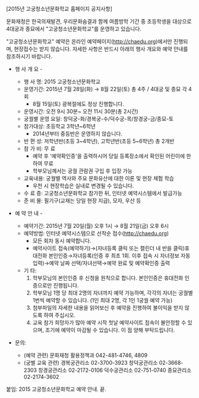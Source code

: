 [2015년 고궁청소년문화학교 홈페이지 공지사항]

문화재청은 한국의재발견, 우리문화숨결과 함께 여름방학 기간 중 초등학생을 대상으로 4대궁과 종묘에서 "고궁청소년문화학교"를 운영하고 있습니다.

"고궁청소년문화학교" 예약은 온라인 예약페이지(http://chaedu.org)에서만 진행되며, 현장접수는 받지 않습니다. 자세한 사항은 반드시 아래의 행사 개요와 예약 안내를 참조하시기 바랍니다.

- 행 사 개 요 -
  - 행 사 명: 2015 고궁청소년문화학교
  - 운영기간: 2015년 7월 28일(화) → 8월 22일(토) 총 4주 / 4대궁 및 종묘 각 4회
    * 8월 15일(토) 광복절에도 정상 진행합니다.
  - 운영시간: 오전 9시 30분~ 오전 11시 30분(총 2시간)
  - 궁궐별 운영 요일: 창덕궁-화/경복궁-수/덕수궁-목/창경궁-금/종묘-토
  - 참가대상: 초등학교 3학년~6학년
    * 2014년부터 중등반은 운영하지 않습니다.
  - 반 편 성: 저학년반(초등 3~4학년), 고학년반(초등 5~6학년) 총 2개반
  - 참 가 비: 무 료
    * 예약 후 '예약확인증'을 출력하시어 당일 등록장소에서 확인된 어린이에 한하여 무료
    * 학부모님께서는 궁궐 관람권 구입 후 입장 가능
  - 교육내용: 궁궐별 역사와 주요 문화유산에 대한 이론 및 현장 체험 학습
    * 우천 시 현장학습은 실내로 변경될 수 있습니다.
  - 수 료 증: 고궁청소년문화학교 참가한 뒤, 인터넷 예약시스템에서 발급가능
  - 준 비 물: 필기구(교재는 당일 현장 지급), 모자, 우산 등

- 예 약 안 내 -
  - 예약기간: 2015년 7월 20일(월) 오후 1시 → 8월 21일(금) 오후 6시
  - 예약방법: 인터넷 예약시스템으로 선착순 접수(http://chaedu.org)
    * 모든 회차 동시 예약합니다.
    * 예약사이트 접속(예약하기)→(자녀등록 클릭 또는 캘린더 내 반을 클릭)휴대전화 본인인증→자녀등록(인증 후 최초 1회. 이후 접속 시 자녀정보 자동입력)→예약 날짜 선택/자녀선택→예약 완료 및 예약확인증 출력
  - 기 타:
    1. 학부모님의 본인인증 후 신청을 원칙으로 합니다. 본인인증은 휴대전화 인증으로만 진행됩니다.
    2. 학부모님 1명 당 최대 2명의 자녀까지 예약 가능하며, 각각의 자녀는 궁궐별 1번씩 예약할 수 있습니다. (1인 최대 2명, 각 1인 1궁궐 예약 가능)
    3. 첨부파일의 자세한 내용을 읽어보신 후 예약을 진행하여 불이익을 받지 않도록 하여 주십시오.
    4. 교육 참가 희망자가 많아 예약 시작 첫날 예약사이트 접속이 불안정할 수 있으며, 조기에 예약이 마감될 수 있습니다. 이 점 양해 부탁드립니다.

- 문의:
  - (예약 관련) 문화재청 활용정책과 042-481-4746, 4809
  - (궁별 교육 관련) 경복궁관리소 02-3700-3923
    창덕궁관리소 02-3668-2303
    창경궁관리소 02-2172-0106
    덕수궁관리소 02-751-0740
    종묘관리소 02-2174-3602

붙임: 2015 고궁청소년문화학교 예약 안내. 끝.